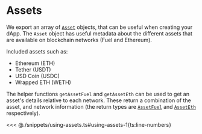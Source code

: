# Assets

We export an array of [`Asset`](https://docs.fuel.network/docs/fuels-ts/account/#asset) objects, that can be useful when creating your dApp. The `Asset` object has useful metadata about the different assets that are available on blockchain networks (Fuel and Ethereum).

Included assets such as:

- Ethereum (ETH)
- Tether (USDT)
- USD Coin (USDC)
- Wrapped ETH (WETH)

The helper functions `getAssetFuel` and `getAssetEth` can be used to get an asset's details relative to each network. These return a combination of the asset, and network information (the return types are [`AssetFuel`](https://fuels-ts-docs-api.vercel.app/modules/_fuel_ts_account.html#assetfuel) and [`AssetEth`](https://fuels-ts-docs-api.vercel.app/modules/_fuel_ts_account.html#asseteth) respectively).

<<< @./snippets/using-assets.ts#using-assets-1{ts:line-numbers}
